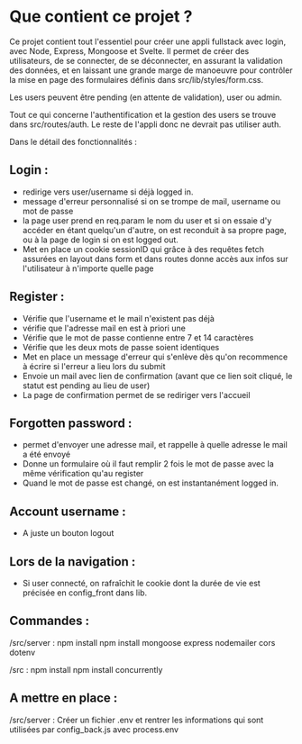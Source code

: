 # Que contient ce projet ?

Ce projet contient tout l'essentiel pour créer une appli fullstack avec login, avec Node, Express, Mongoose et Svelte.
Il permet de créer des utilisateurs, de se connecter, de se déconnecter, en assurant la validation des données, et en laissant une grande marge de manoeuvre pour contrôler la mise en page des formulaires définis dans src/lib/styles/form.css.

Les users peuvent être pending (en attente de validation), user ou admin.

Tout ce qui concerne l'authentification et la gestion des users se trouve dans src/routes/auth. Le reste de l'appli donc ne devrait pas utiliser auth.

Dans le détail des fonctionnalités :

## Login : 
- redirige vers user/username si déjà logged in.
- message d'erreur personnalisé si on se trompe de mail, username ou mot de passe
- la page user prend en req.param le nom du user et si on essaie d'y accéder en étant quelqu'un d'autre, on est reconduit à sa propre page, ou à la page de login si on est logged out.
- Met en place un cookie sessionID qui grâce à des requêtes fetch assurées en layout dans form et dans routes donne accès aux infos sur l'utilisateur à n'importe quelle page

## Register : 
- Vérifie que l'username et le mail n'existent pas déjà
- vérifie que l'adresse mail en est à priori une
- Vérifie que le mot de passe contienne entre 7 et 14 caractères
- Vérifie que les deux mots de passe soient identiques
- Met en place un message d'erreur qui s'enlève dès qu'on recommence à écrire si l'erreur a lieu lors du submit
- Envoie un mail avec lien de confirmation (avant que ce lien soit cliqué, le statut est pending au lieu de user)
- La page de confirmation permet de se rediriger vers l'accueil

## Forgotten password :
- permet d'envoyer une adresse mail, et rappelle à quelle adresse le mail a été envoyé
- Donne un formulaire où il faut remplir 2 fois le mot de passe avec la même vérification qu'au register
- Quand le mot de passe est changé, on est instantanément logged in.

## Account username :
- A juste un bouton logout

## Lors de la navigation :
- Si user connecté, on rafraîchit le cookie dont la durée de vie est précisée en config_front dans lib.

## Commandes :

/src/server :
npm install
npm install mongoose express nodemailer cors dotenv

/src :
npm install
npm install concurrently

## A mettre en place :

/src/server : 
Créer un fichier .env et rentrer les informations qui sont utilisées par config_back.js avec process.env

